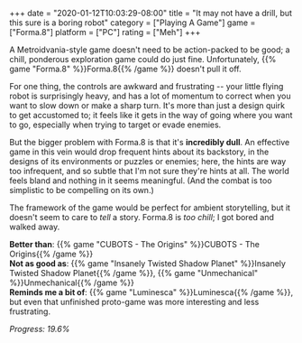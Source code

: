 +++
date = "2020-01-12T10:03:29-08:00"
title = "It may not have a drill, but this sure is a boring robot"
category = ["Playing A Game"]
game = ["Forma.8"]
platform = ["PC"]
rating = ["Meh"]
+++

A Metroidvania-style game doesn't need to be action-packed to be good; a chill, ponderous exploration game could do just fine.  Unfortunately, {{% game "Forma.8" %}}Forma.8{{% /game %}} doesn't pull it off.

For one thing, the controls are awkward and frustrating -- your little flying robot is surprisingly heavy, and has a lot of momentum to correct when you want to slow down or make a sharp turn.  It's more than just a design quirk to get accustomed to; it feels like it gets in the way of going where you want to go, especially when trying to target or evade enemies.

But the bigger problem with Forma.8 is that it's <b>incredibly dull</b>.  An effective game in this vein would drop frequent hints about its backstory, in the designs of its environments or puzzles or enemies; here, the hints are way too infrequent, and so subtle that I'm not sure they're hints at all.  The world feels bland and nothing in it seems meaningful.  (And the combat is too simplistic to be compelling on its own.)

The framework of the game would be perfect for ambient storytelling, but it doesn't seem to care to <i>tell</i> a story.  Forma.8 is <i>too chill</i>; I got bored and walked away.

<b>Better than</b>: {{% game "CUBOTS - The Origins" %}}CUBOTS - The Origins{{% /game %}}  
<b>Not as good as</b>: {{% game "Insanely Twisted Shadow Planet" %}}Insanely Twisted Shadow Planet{{% /game %}}, {{% game "Unmechanical" %}}Unmechanical{{% /game %}}  
<b>Reminds me a bit of</b>: {{% game "Luminesca" %}}Luminesca{{% /game %}}, but even that unfinished proto-game was more interesting and less frustrating.

<i>Progress: 19.6%</i>
